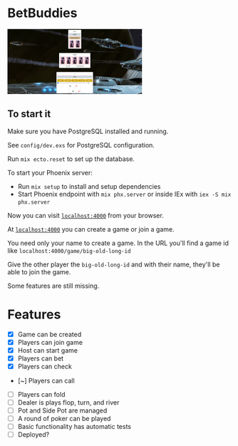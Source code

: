 # BetBuddies

<img src="./priv/static/images/bet_buddies.png" style="width:60%" />

## To start it

Make sure you have PostgreSQL installed and running.

See `config/dev.exs` for PostgreSQL configuration.

Run `mix ecto.reset` to set up the database.

To start your Phoenix server:

  * Run `mix setup` to install and setup dependencies
  * Start Phoenix endpoint with `mix phx.server` or inside IEx with `iex -S mix phx.server`

Now you can visit [`localhost:4000`](http://localhost:4000) from your browser.

At [`localhost:4000`](http://localhost:4000) you can create a game or join a game.

You need only your name to create a game. In the URL you'll find a game id like `localhost:4000/game/big-old-long-id`

Give the other player the `big-old-long-id` and with their name, they'll be able to join the game.

Some features are still missing.

# Features
- [x] Game can be created
- [x] Players can join game
- [x] Host can start game
- [x] Players can bet
- [x] Players can check
- [~] Players can call
- [ ] Players can fold
- [ ] Dealer is plays flop, turn, and river
- [ ] Pot and Side Pot are managed
- [ ] A round of poker can be played
- [ ] Basic functionality has automatic tests
- [ ] Deployed?